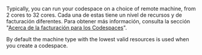 Typically, you can run your codespace on a choice of remote machine, from 2 cores to 32 cores. Cada una de estas tiene un nivel de recursos y de facturación diferentes. Para obtener más información, consulta la sección "[Acerca de la facturación para los Codespaces](/github/developing-online-with-codespaces/about-billing-for-codespaces)".

By default the machine type with the lowest valid resources is used when you create a codespace. 